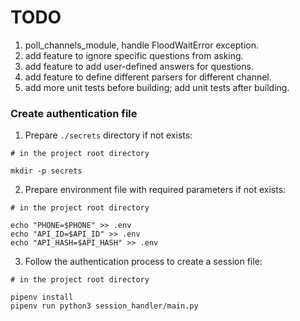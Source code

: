 # TODO

1. poll_channels_module, handle FloodWaitError exception.
2. add feature to ignore specific questions from asking.
3. add feature to add user-defined answers for questions.
4. add feature to define different parsers for different channel.
5. add more unit tests before building; add unit tests after building.

### Create authentication file

1. Prepare `./secrets` directory if not exists:
```shell
# in the project root directory

mkdir -p secrets
```


2. Prepare environment file with required parameters if not exists:
```shell
# in the project root directory

echo "PHONE=$PHONE" >> .env
echo "API_ID=$API_ID" >> .env
echo "API_HASH=$API_HASH" >> .env
```

3. Follow the authentication process to create a session file:
```shell
# in the project root directory

pipenv install
pipenv run python3 session_handler/main.py
```
